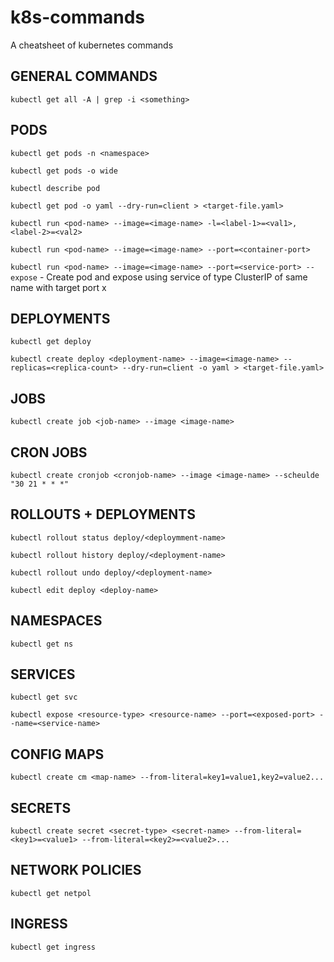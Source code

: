 # k8s-commands

A cheatsheet of kubernetes commands

## GENERAL COMMANDS

`kubectl get all -A | grep -i <something>`


## PODS

`kubectl get pods -n <namespace>`

`kubectl get pods -o wide`

`kubectl describe pod`

`kubectl get pod -o yaml --dry-run=client > <target-file.yaml>`

`kubectl run <pod-name> --image=<image-name> -l=<label-1>=<val1>,<label-2>=<val2>`

`kubectl run <pod-name> --image=<image-name> --port=<container-port>`

`kubectl run <pod-name> --image=<image-name> --port=<service-port> --expose` - Create pod and expose using service of type ClusterIP of same name with target port x


## DEPLOYMENTS

`kubectl get deploy`

`kubectl create deploy <deployment-name> --image=<image-name> --replicas=<replica-count> --dry-run=client -o yaml > <target-file.yaml>`


## JOBS

`kubectl create job <job-name> --image <image-name>`


## CRON JOBS

`kubectl create cronjob <cronjob-name> --image <image-name> --scheulde "30 21 * * *"`


## ROLLOUTS + DEPLOYMENTS

`kubectl rollout status deploy/<deploymment-name>`

`kubectl rollout history deploy/<deployment-name>`

`kubectl rollout undo deploy/<deployment-name>`

`kubectl edit deploy <deploy-name>`


## NAMESPACES

`kubectl get ns`


## SERVICES

`kubectl get svc`

`kubectl expose <resource-type> <resource-name> --port=<exposed-port> --name=<service-name>`


## CONFIG MAPS

`kubectl create cm <map-name> --from-literal=key1=value1,key2=value2...`


## SECRETS

`kubectl create secret <secret-type> <secret-name> --from-literal=<key1>=<value1> --from-literal=<key2>=<value2>...`


## NETWORK POLICIES

`kubectl get netpol`


## INGRESS

`kubectl get ingress`
